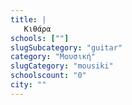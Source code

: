 ```yaml
---
title: |
   Κιθάρα
schools: [""]
slugSubcategory: "guitar"
category: "Μουσική"
slugCategory: "mousiki"
schoolscount: "0"
city: ""
---
```


